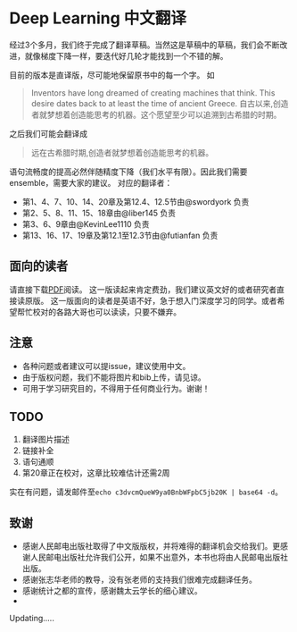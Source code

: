 # Deep Learning 中文翻译

经过3个多月，我们终于完成了翻译草稿。当然这是草稿中的草稿，我们会不断改进，就像梯度下降一样，要迭代好几轮才能找到一个不错的解。
 
目前的版本是直译版，尽可能地保留原书中的每一个字。
如

> Inventors have long dreamed of creating machines that think. This desire dates back to at least the time of ancient Greece.
> 自古以来,创造者就梦想着创造能思考的机器。这个愿望至少可以追溯到古希腊的时期。

之后我们可能会翻译成
> 远在古希腊时期,创造者就梦想着创造能思考的机器。

语句流畅度的提高必然伴随精度下降（我们水平有限）。因此我们需要ensemble，需要大家的建议。
对应的翻译者：
  - 第1、4、7、10、14、20章及第12.4、12.5节由@swordyork 负责
  - 第2、5、8、11、15、18章由@liber145 负责
  - 第3、6、9章由@KevinLee1110 负责
  - 第13、16、17、19章及第12.1至12.3节由@futianfan 负责


面向的读者
--------------------
请直接下载[PDF](https://github.com/exacity/deeplearningbook-chinese/raw/master/dlbook_cn_initial.pdf)阅读。
这一版读起来肯定费劲，我们建议英文好的或者研究者直接读原版。
这一版面向的读者是英语不好，急于想入门深度学习的同学。或者希望帮忙校对的各路大哥也可以读读，只要不嫌弃。


注意
-----------
 - 各种问题或者建议可以提issue，建议使用中文。 
 - 由于版权问题，我们不能将图片和bib上传，请见谅。
 - 可用于学习研究目的，不得用于任何商业行为。谢谢！


TODO
---------

 1. 翻译图片描述
 2. 链接补全
 3. 语句通顺
 4. 第20章正在校对，这章比较难估计还需2周


实在有问题，请发邮件至`echo c3dvcmQueW9ya0BnbWFpbC5jb20K | base64 -d`。



致谢
---------
 - 感谢人民邮电出版社取得了中文版版权，并将难得的翻译机会交给我们。更感谢人民邮电出版社允许我们公开，如果不出意外，本书也将由人民邮电出版社出版。
 - 感谢张志华老师的教导，没有张老师的支持我们很难完成翻译任务。
 - 感谢统计之都的宣传，感谢魏太云学长的细心建议。
 - 



Updating.....
